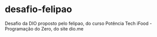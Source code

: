 # desafio-felipao
Desafio da DIO proposto pelo felipao, do curso Potência Tech iFood - Programação do Zero, do site dio.me
